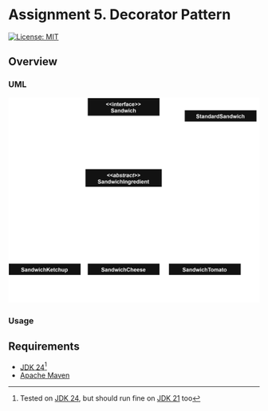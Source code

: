 # Assignment 5. Decorator Pattern

[![License: MIT](https://img.shields.io/badge/License-MIT-green.svg)](https://opensource.org/license/mit/)

## Overview

### UML

![UML](/decorator/assets/uml.svg)

### Usage


## Requirements

* [JDK 24](https://jdk.java.net/24/)[^1]
* [Apache Maven](https://maven.apache.org/install.html)


[^1]: Tested on [JDK 24](https://jdk.java.net/24/), but should run fine on [JDK 21](https://jdk.java.net/archive/) too
